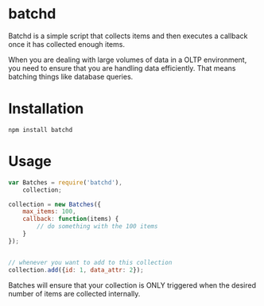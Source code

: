 # batchd

Batchd is a simple script that collects items and then executes a callback 
once it has collected enough items.

When you are dealing with large volumes of data in a OLTP environment, you 
need to ensure that you are handling data efficiently. That means batching 
things like database queries. 

# Installation
```
npm install batchd
```

# Usage
```js
var Batches = require('batchd'),
	collection;

collection = new Batches({
	max_items: 100,
	callback: function(items) {
		// do something with the 100 items
	}
});


// whenever you want to add to this collection
collection.add({id: 1, data_attr: 2});
```

Batches will ensure that your collection is ONLY triggered when the 
desired number of items are collected internally.
